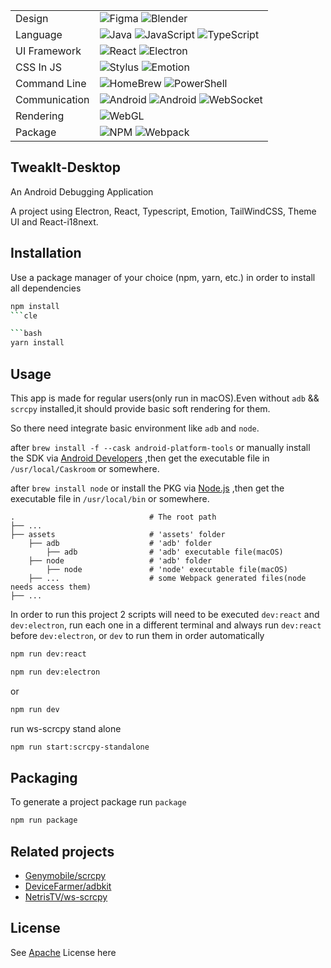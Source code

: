 
|     |     |
|-----|-----|
|Design |![Figma](https://img.shields.io/badge/-Figma-000?&logo=figma) ![Blender](https://img.shields.io/badge/-Blender-000?&logo=blender)  |
|Language  |![Java](https://img.shields.io/badge/-Java-000?&logo=Java) ![JavaScript](https://img.shields.io/badge/-JavaScript-000?&logo=JavaScript) ![TypeScript](https://img.shields.io/badge/-TypeScript-000?&logo=TypeScript)|
|UI Framework  |![React](https://img.shields.io/badge/-React-000?&logo=React) ![Electron](https://img.shields.io/badge/-Electron-000?&logo=Electron)|
|CSS In JS |![Stylus](https://img.shields.io/badge/-Stylus-000?&logo=Stylus) ![Emotion](https://img.shields.io/badge/-Emotion-000?&logo=Stylus) |
|Command Line |![HomeBrew](https://img.shields.io/badge/-HomeBrew-000?&logo=HomeBrew) ![PowerShell](https://img.shields.io/badge/-Shell-000?&logo=PowerShell)|
|Communication|![Android](https://img.shields.io/badge/-ADB-000?&logo=android) ![Android](https://img.shields.io/badge/-Scrcpy-000?&logo=android) ![WebSocket](https://img.shields.io/badge/-WebSocket-000?&logo=socket.io)|
|Rendering |![WebGL](https://img.shields.io/badge/-WebGL-000?&logo=webgl)|
|Package   |![NPM](https://img.shields.io/badge/-NPM-000?&logo=npm) ![Webpack](https://img.shields.io/badge/-Webpack-000?&logo=Webpack)  |

<!--

<table>
    <tbody>
        <tr>
            <td rowspan=4>
              



**语言**
![Java](https://img.shields.io/badge/-Java-000?&logo=Java)
![JavaScript](https://img.shields.io/badge/-JavaScript-000?&logo=JavaScript)
![TypeScript](https://img.shields.io/badge/-TypeScript-000?&logo=TypeScript)
![JSON](https://img.shields.io/badge/-JSON-000?&logo=JSON)
![SVG](https://img.shields.io/badge/-SVG-000?&logo=SVG)

**UI 框架**
![React](https://img.shields.io/badge/-React-000?&logo=React)

**CSS In JS**
![Stylus](https://img.shields.io/badge/-Stylus-000?&logo=Stylus)
![Emotion](https://img.shields.io/badge/-Emotion-000?&logo=Stylus)

**后端相关**
![Node.js](https://img.shields.io/badge/-Node.js-000?&logo=node.js)

**包管理 & 打包**
![NPM](https://img.shields.io/badge/-NPM-000?&logo=npm)
![Webpack](https://img.shields.io/badge/-Webpack-000?&logo=Webpack)

**跨平台**
![Electron](https://img.shields.io/badge/-Electron-000?&logo=Electron)

**命令行**
![HomeBrew](https://img.shields.io/badge/-HomeBrew-000?&logo=HomeBrew)
![PowerShell](https://img.shields.io/badge/-Shell-000?&logo=PowerShell)

**图像渲染**
![WebGL](https://img.shields.io/badge/-WebGL-000?&logo=webgl)

**Android 端通信**
![Android](https://img.shields.io/badge/-ADB-000?&logo=android)
![Android](https://img.shields.io/badge/-Scrcpy-000?&logo=android)

**后续计划**
![WebGL](https://img.shields.io/badge/-WebGL-000?&logo=webgl)
![WASM](https://img.shields.io/badge/-WebAssembly-000?&logo=webassembly)
![WebSocket](https://img.shields.io/badge/-WebSocket-000?&logo=socket.io)
![WebSocket](https://img.shields.io/badge/-GraphQL-000?&logo=graphql)

</table>

-->

## TweakIt-Desktop

An Android Debugging Application

A project using Electron, React, Typescript, Emotion, TailWindCSS, Theme UI and React-i18next.

## Installation

Use a package manager of your choice (npm, yarn, etc.) in order to install all dependencies

```bash
npm install
```cle

```bash
yarn install
```

## Usage

This app is made for regular users(only run in macOS).Even without `adb` && `scrcpy` installed,it should provide basic soft rendering for them.

So there need integrate basic environment like `adb` and `node`.

after `brew install -f --cask android-platform-tools` or manually install the SDK via [Android Developers](https://developer.android.com/studio) ,then get the executable file in `/usr/local/Caskroom` or somewhere.

after `brew install node` or install the PKG via [Node.js](https://nodejs.org/) ,then get the executable file in `/usr/local/bin` or somewhere.

    .                              # The root path
    ├── ...                   
    ├── assets                     # 'assets' folder
        ├── adb                    # 'adb' folder
            ├── adb                # 'adb' executable file(macOS)
        ├── node                   # 'adb' folder
            ├── node               # 'node' executable file(macOS)
        ├── ...                    # some Webpack generated files(node needs access them)
    ├── ...                    

In order to run this project 2 scripts will need to be executed `dev:react` and `dev:electron`, run each one in a different terminal and always run `dev:react` before `dev:electron`, or `dev` to run them in order automatically

```bash
npm run dev:react
```
```bash
npm run dev:electron
```

or

```bash
npm run dev
```

run ws-scrcpy stand alone

```bash
npm run start:scrcpy-standalone
```

## Packaging
To generate a project package run `package`

```bash
npm run package
```

## Related projects
* [Genymobile/scrcpy](https://github.com/Genymobile/scrcpy)
* [DeviceFarmer/adbkit](https://github.com/DeviceFarmer/adbkit)
* [NetrisTV/ws-scrcpy](https://github.com/NetrisTV/ws-scrcpy)

## License

See [Apache](https://github.com/MartinRGB/TweakIt-Desktop/blob/main/LICENSE) License here


